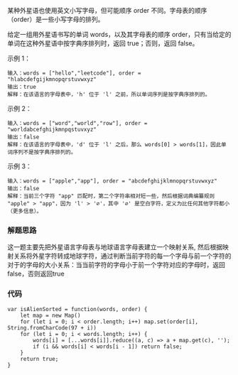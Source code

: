 某种外星语也使用英文小写字母，但可能顺序 order 不同。字母表的顺序（order）是一些小写字母的排列。

给定一组用外星语书写的单词 words，以及其字母表的顺序 order，只有当给定的单词在这种外星语中按字典序排列时，返回 true；否则，返回 false。

示例 1：
```
输入：words = ["hello","leetcode"], order = "hlabcdefgijkmnopqrstuvwxyz"
输出：true
解释：在该语言的字母表中，'h' 位于 'l' 之前，所以单词序列是按字典序排列的。
```
示例 2：
```
输入：words = ["word","world","row"], order = "worldabcefghijkmnpqstuvxyz"
输出：false
解释：在该语言的字母表中，'d' 位于 'l' 之后，那么 words[0] > words[1]，因此单词序列不是按字典序排列的。
```
示例 3：
```
输入：words = ["apple","app"], order = "abcdefghijklmnopqrstuvwxyz"
输出：false
解释：当前三个字符 "app" 匹配时，第二个字符串相对短一些，然后根据词典编纂规则 "apple" > "app"，因为 'l' > '∅'，其中 '∅' 是空白字符，定义为比任何其他字符都小（更多信息）。
```
### 解题思路
这一题主要先把外星语言字母表与地球语言字母表建立一个映射关系, 然后根据映射关系将外星字符转成地球字符，通过判断当前字符的每一个字母与前一个字符的对于的字母的大小关系：当当前字符的字母小于前一个字符对应的字母时，返回false，否则返回true

### 代码
```
var isAlienSorted = function(words, order) {
    let map = new Map()
    for (let i = 0; i < order.length; i++) map.set(order[i], String.fromCharCode(97 + i))
    for (let i = 0; i < words.length; i++) {
        words[i] = [...words[i]].reduce((a, c) => a + map.get(c), '');
        if (i && words[i] < words[i - 1]) return false;
    }
    return true;
}
```